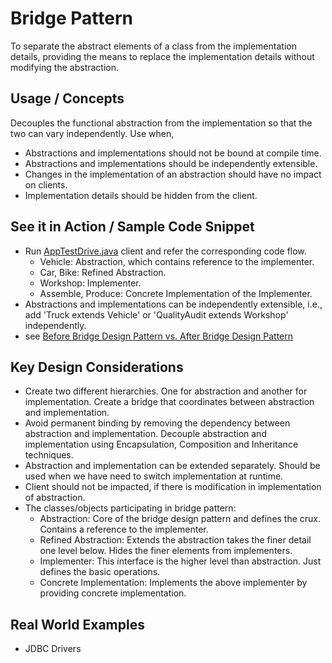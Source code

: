 # Bridge Pattern

To separate the abstract elements of a class from the implementation details, providing the means to replace the implementation details without modifying the abstraction.

## Usage / Concepts

Decouples the functional abstraction from the implementation so that the two can vary independently. Use when,
 
* Abstractions and implementations should not be bound at compile time.
* Abstractions and implementations should be independently extensible.
* Changes in the implementation of an abstraction should have no impact on clients.
* Implementation details should be hidden from the client.

## See it in Action / Sample Code Snippet

* Run [AppTestDrive.java](https://github.com/tirthalpatel/Learning-OOPD/blob/master/DesignPatterns/src/com/tirthal/learning/design/patterns/structural/bridge/AppTestDrive.java) client and refer the corresponding code flow.
	* Vehicle: Abstraction, which contains reference to the implementer.
	* Car, Bike: Refined Abstraction.
	* Workshop: Implementer.
	* Assemble, Produce: Concrete Implementation of the Implementer.
* Abstractions and implementations can be independently extensible, i.e., add 'Truck extends Vehicle' or 'QualityAudit extends Workshop' independently.
* see [Before Bridge Design Pattern vs. After Bridge Design Pattern](http://javapapers.com/design-patterns/bridge-design-pattern/)

## Key Design Considerations

* Create two different hierarchies. One for abstraction and another for implementation. Create a bridge that coordinates between abstraction and implementation.
* Avoid permanent binding by removing the dependency between abstraction and implementation. Decouple abstraction and implementation using Encapsulation, Composition and Inheritance techniques.
* Abstraction and implementation can be extended separately. Should be used when we have need to switch implementation at runtime.
* Client should not be impacted, if there is modification in implementation of abstraction.
* The classes/objects participating in bridge pattern:
	* Abstraction: Core of the bridge design pattern and defines the crux. Contains a reference to the implementer.
	* Refined Abstraction: Extends the abstraction takes the finer detail one level below. Hides the finer elements from implementers.
	* Implementer: This interface is the higher level than abstraction. Just defines the basic operations.
	* Concrete Implementation: Implements the above implementer by providing concrete implementation.

## Real World Examples

* JDBC Drivers